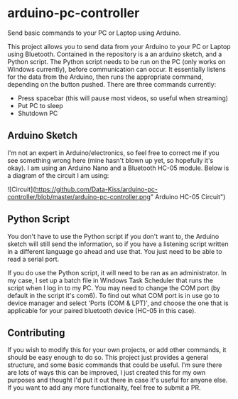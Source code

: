 # arduino-pc-controller
Send basic commands to your PC or Laptop using Arduino.

This project allows you to send data from your Arduino to your PC or Laptop using Bluetooth. Contained in the repository is a an arduino sketch, and a Python script. The Python script needs to be run on the PC (only works on Windows currently), before communication can occur. It essentially listens for the data from the Arduino, then runs the appropriate command, depending on the button pushed. There are three commands currently:

* Press spacebar (this will pause most videos, so useful when streaming)
* Put PC to sleep
* Shutdown PC

## Arduino Sketch

I'm not an expert in Arduino/electronics, so feel free to correct me if you see something wrong here (mine hasn't blown up yet, so hopefully it's okay). I am using an Arduino Nano and a Bluetooth HC-05 module. Below is a diagram of the circuit I am using:

![Circuit](https://github.com/Data-Kiss/arduino-pc-controller/blob/master/arduino-pc-controller.png" Arduino HC-05 Circuit")

## Python Script

You don't have to use the Python script if you don't want to, the Arduino sketch will still send the information, so if you have a listening script written in a different language go ahead and use that. You just need to be able to read a serial port.

If you do use the Python script, it will need to be ran as an administrator. In my case, I set up a batch file in Windows Task Scheduler that runs the script when I log in to my PC. You may need to change the COM port (by default in the script it's com6). To find out what COM port is in use go to device manager and select 'Ports (COM & LPT)', and choose the one that is applicable for your paired bluetooth device (HC-05 in this case). 

## Contributing

If you wish to modify this for your own projects, or add other commands, it should be easy enough to do so. This project just provides a general structure, and some basic commands that could be useful. I'm sure there are lots of ways this can be improved, I just created this for my own purposes and thought I'd put it out there in case it's useful for anyone else. If you want to add any more functionality, feel free to submit a PR.